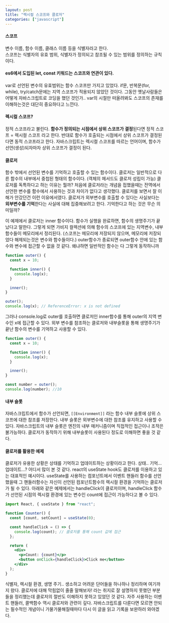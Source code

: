 ```yaml
---
layout: post
title: "렉시컬 스코프와 클로저"
categories: ["javascript"]
---
```


#### 스코프

변수 이름, 함수 이름, 클래스 이름 등을 식별자라고 한다.  
스코프는 식별자의 유효 범위, 식별자가 정의되고 참조될 수 있는 범위를 정의하는 규칙이다.

#### es6에서 도입된 let, const 키워드는 스코프와 연관이 있다.

var로 선언된 변수의 유효범위는 함수 스코프만 가지고 있었다.
if문, 반복문(for, while), try/catch문에는 지역 스코프가 적용되지 않았던 것이다.
그동안 옛날사람들은 어떻게 자바스크립트로 코딩을 했던 것인가..
var의 시절만 떠올려봐도 스코프의 존재를 이해하는것은 대단히 중요하다고 느낀다.

#### 렉시컬 스코프?

정적 스코프라고 불린다.
**함수가 정의되는 시점에서 상위 스코프가 결정**된다면 정적 스코프 = 렉시컬 스코프 라고 한다.
반대로 함수가 호출되는 시점에서 상위 스코프가 결정된다면 동적 스코프라고 한다.
자바스크립트는 렉시컬 스코프를 따르는 언어이며, 함수가 선언(생성)되자마자 상위 스코프가 결정이 된다.

#### 클로저

함수 밖에서 선언된 변수를 기억하고 호출할 수 있는 함수이다.
클로저는 일반적으로 다른 함수의 내부에서 중첩된 형태의 함수이다. (객체의 메서드도 클로저 성립이 가능)
클로저를 독특하다고 하는 이유는 뭘까?
처음에 클로저라는 개념을 접했을때는 전역에서 선언한 변수를 함수에서 사용하는 것과 차이가 없다고 생각했다.
클로저를 보면서 잘 이해가 안갔던건 이런 이유에서였다.
클로저가 외부변수를 호출할 수 있다는 사실보다는 **외부변수를 기억**한다는 사실에 대해 집중해보려고 한다.
기억한다고 하는 것은 무슨 의미일까?

이 예제에서 클로저는 inner 함수이다.
함수가 실행을 완료하면, 함수의 생명주기가 끝났다고 말한다.
그렇게 되면 가비지 컬렉션에 의해 함수의 스코프에 있는 지역변수, 내부함수들이 메모리에서 정리된다.
(스코프는 메모리에 저장되지 않으며, 메모리에 저장되었다 해제되는것은 변수와 함수들이다.)
outer함수가 종료되면 outer함수 안에 있는 함수와 변수에 접근할 수 없을 것 같다.
왜냐하면 일반적인 함수는 다 그렇게 동작하니까

```jsx
function outer() {
  const x = 10;

  function inner() {
    console.log(x);
  }

  inner();
}

outer();
console.log(x); // ReferenceError: x is not defined
```

그러나 console.log로 outer를 호출하면 클로저인 inner함수를 통해 outer의 지역 변수인 x에 접근할 수 있다.
외부 변수를 참조하는 클로저와 내부슬롯을 통해
생명주기가 끝난 함수의 변수를 기억하고 사용할 수 있다.

```jsx
function outer() {
  const x = 10;

  function inner() {
    console.log(x);
  }

  inner();
}

const number = outer();
console.log(number); //10
```

#### 내부 슬롯

자바스크립트에서 함수가 선언되면, `[[Environment]]` 라는 함수 내부 슬롯에 상위 스코프에 대한 참조를 저장한다.
내부 슬롯은 외부변수에 대한 참조를 유지하고 사용할 수 있다.
자바스크립트의 내부 슬롯은 엔진의 내부 매커니즘이며 직접적인 접근이나 조작은 불가능하다.
클로저가 동작하기 위해 내부슬롯이 사용된다 정도로 이해하면 좋을 것 같다.

#### 클로저를 활용한 예제

클로저가 유용한 상황은 상태를 기억하고 업데이트하는 상황이라고 한다.
상태.. 기억… 업데이트…? 어디서 많이 본 것 같다.
react의 useState hook도 클로저를 이용하고 있는 대표적인 예시이다.
useState를 사용하는 컴포넌트에서 이벤트 핸들러 함수를 선언했을때
그 핸들러함수는 자신이 선언된 컴포넌트함수의 렉시컬 환경을 기억하는 클로저가 될 수 있다.
아래와 같은 예제에서는 handleClick이 클로저이며,
handleClick 함수가 선언된 시점의 렉시컬 환경에 있는 변수인 count에 접근이 가능하다고 볼 수 있다.

```jsx
import React, { useState } from "react";

function Counter() {
  const [count, setCount] = useState(0);

  const handleClick = () => {
    console.log(count); // 클로저를 통해 count 값에 접근
  };

  return (
    <div>
      <p>Count: {count}</p>
      <button onClick={handleClick}>Click me</button>
    </div>
  );
}
```

식별자, 렉시컬 환경, 생명 주기.. 생소하고 어려운 단어들을 하나하나 정리하며 여기까지 왔다.
클로저에 대해 막힘없이 줄줄 말해보자! 라는 취지로 잘 설명하지 못했던 부분들을 정리했는데
클로저의 절반도 이해하지 못하고 있었던 것 같다.
자주 사용하는 이벤트 핸들러, 콜백함수 역시 클로저와 관련이 깊다.
자바스크립트를 다룬다면 모르면 안되는 필수적인 개념이니
가물가물해질때마다 다시 이 글을 읽고 기록을 보완하러 와야겠다.
